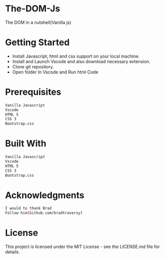 # The-DOM-Js
The DOM in a nutshell(Vanilla js)

# Getting Started
- Install Javascript, html and css support on your local machine.
- Install and Launch Vscode and also download necessary extension.
- Clone git repository.
- Open folder In Vscode and Run html Code

# Prerequisites
```bash
Vanilla Javascript
Vscode
HTML 5
CSS 3
Bootstrap.css
```


# Built With
```bash
Vanilla Javascript
Vscode
HTML 5
CSS 3
Bootstrap.css
```

# Acknowledgments
```bash
I would to thank Brad
Follow him(Github.com/bradtraversy)
```

# License
This project is licensed under the MIT License - see the LICENSE.md file for details.

